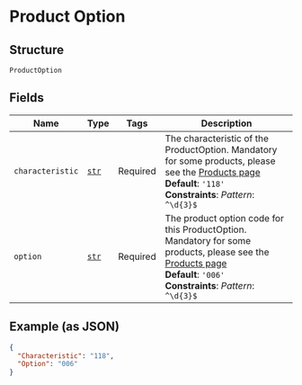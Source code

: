 
# Product Option

## Structure

`ProductOption`

## Fields

| Name | Type | Tags | Description |
|  --- | --- | --- | --- |
| `characteristic` | [`str`](../../doc/models/string-enum.md) | Required | The characteristic of the ProductOption. Mandatory for some products, please see the [Products page](https://developer.postnl.nl/docs/#/http/reference-data/product-codes)<br>**Default**: `'118'`<br>**Constraints**: *Pattern*: `^\d{3}$` |
| `option` | [`str`](../../doc/models/string-enum.md) | Required | The product option code for this ProductOption. Mandatory for some products, please see the [Products page](https://developer.postnl.nl/docs/#/http/reference-data/product-codes)<br>**Default**: `'006'`<br>**Constraints**: *Pattern*: `^\d{3}$` |

## Example (as JSON)

```json
{
  "Characteristic": "118",
  "Option": "006"
}
```

